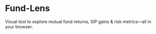 # Fund-Lens

Visual tool to explore mutual fund returns, SIP gains &amp; risk metrics—all in your browser.
